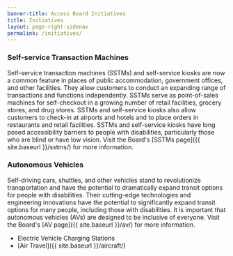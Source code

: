 ```yaml
---
banner-title: Access Board Initiatives
title: Initiatives
layout: page-right-sidenav
permalink: /initiatives/
---
```


### Self-service Transaction Machines
Self-service transaction machines (SSTMs) and self-service kiosks are now a common feature in places of public accommodation, government offices, and other facilities. They allow customers to conduct an expanding range of transactions and functions independently. SSTMs serve as point-of-sales machines for self-checkout in a growing number of retail facilities, grocery stores, and drug stores. SSTMs and self-service kiosks also allow customers to check-in at airports and hotels and to place orders in restaurants and retail facilities. SSTMs and self-service kiosks have long posed accessibility barriers to people with disabilities, particularly those who are blind or have low vision. Visit the Board's [SSTMs page]({{ site.baseurl }}/sstms/) for more information.

### Autonomous Vehicles
Self-driving cars, shuttles, and other vehicles stand to revolutionize transportation and have the potential to dramatically expand transit options for people with disabilities. Their cutting-edge technologies and engineering innovations have the potential to significantly expand transit options for many people, including those with disabilities. It is important that autonomous vehicles (AVs) are designed to be inclusive of everyone. Visit the Board's [AV page]({{ site.baseurl }}/av/) for more information.

* Electric Vehicle Charging Stations
* [Air Travel]({{ site.baseurl }}/aircraft/)
